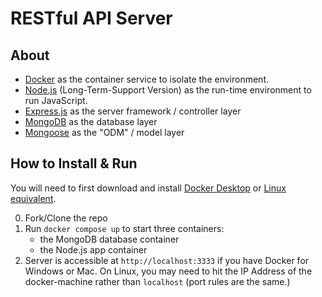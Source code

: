 # RESTful API Server

## About

- [Docker](https://www.docker.com/) as the container service to isolate the environment.
- [Node.js](https://nodejs.org/en/) (Long-Term-Support Version) as the run-time environment to run JavaScript.
- [Express.js](https://expressjs.com/) as the server framework / controller layer
- [MongoDB](https://www.mongodb.com/) as the database layer
- [Mongoose](https://mongoosejs.com/) as the "ODM" / model layer

## How to Install & Run

You will need to first download and install [Docker Desktop](https://www.docker.com/products/docker-desktop) or [Linux equivalent](https://docs.docker.com/install/linux/docker-ce/ubuntu/).

0.  Fork/Clone the repo
1.  Run `docker compose up` to start three containers:
    - the MongoDB database container
    - the Node.js app container
1.  Server is accessible at `http://localhost:3333` if you have Docker for Windows or Mac. On Linux, you may need to hit the IP Address of the docker-machine rather than `localhost` (port rules are the same.)
